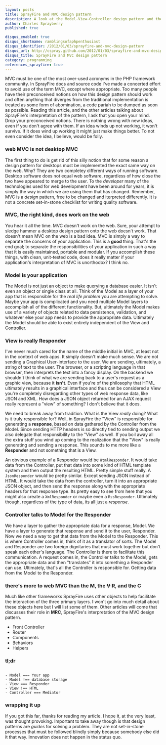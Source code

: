 ```yaml
---
layout: posts
title: SprayFire and MVC design pattern
description: A look at the Model-View-Controller design pattern and the way the pattern is implemented in SprayFire
author: Charles Sprayberry
published: true

disqus_enabled: true
disqus_shortname: ramblingsofaphpenthusiast
disqus_identifier: /2012/01/03/sprayfire-and-mvc-design-pattern
disqus_url: http://cspray.github.com/2012/01/03/sprayfire-and-mvc-design-pattern.html
disqus_title: SprayFire and MVC design pattern
category: programming
references_sprayfire: true
---
```

MVC must be one of the most over-used acronyms in the PHP framework community.  In SprayFire docs
and source code I've made a concerted effort to avoid use of the term MVC, except where appropriate.  Too
many people have their preconceived notions on how this design pattern should work and often anything that
diverges from the traditional implementation is treated as some form of abomination, a code pariah to be
dumped as soon as possible.  Reading this article, and the other articles talking about SprayFire's interpretation of
the pattern, I ask that you open your mind.  Drop your preconceived notions.  There is nothing wrong with new
ideas, even if you don't agree with them.  If an idea winds up not working, it won't survive.  If it does wind
up working it might just make things better.  To not even consider the idea, I believe, would be folly.

### web MVC is **not** desktop MVC

The first thing to do is get rid of this silly notion that for some reason a design pattern for
desktops must be implemented the exact same way on the web.  Why?  They are two completey different ways
of running software.  Desktop software does not equal web software, regardless of how close the two have
appeared to merge to the user.  To the *developer* many of the technologies used for web development have
been around for years, it is simply the way in which we are using them that has changed.  Remember, MVC
is a *design* pattern, free to be changed and iterpreted differently.  It is not a concrete set-in-stone
checklist for writing quality software.

### MVC, the right kind, does work on the web

You hear it all the time.  MVC doesn't work on the web.  Sure, your attempt to sledge hammer a desktop
design pattern onto the web doesn't work.  That doesn't mean MVC on the web is a bad idea.  MVC is simply
a way to separate the concerns of your application.  This is a **good** thing.  That's the end
goal; to separate the responsibilities of your application in such a way that it is easily maintained, portable and
modular.  If you accomplish these things, with clean, unit-tested code, does it really matter if your application's
interpretation of MVC is unorthodox?  I think no.

### Model is your application

The Model is not just an object to make querying a database easier.  It isn't even an object or single
class at all.  Think of the Model as a layer of your app that is responsible for the *real life problem*
you are attempting to solve.  Maybe your app is complicated and you need multiple Model layers to accomplish all
of the different functionality.  But, ultimately the Model makes use of a variety of objects related to data
persistence, validation, and whatever else your app needs to provide the appropriate data.  Ultimately the
Model should be able to exist entirely independent of the View and Controller.

### View is really Responder

I've never much cared for the name of the middle initial in MVC, at least not in the context of web apps.  It
simply doesn't make much sense.  We are not sending a Graphical User-Interface to the user.  We are sending, ultimately, a
string of text to the user.  The browser, or a scripting language in that browser, then interprets the text
into a fancy display.  On the backend we shouldn't think of what we are sending back to a user's request as a
graphic view, because it **isn't**.  Even if you're of the philosophy that HTML ultimately results in a
graphical interface and thus can be considered a View you're completely disregarding other types of web response
data, like JSON and XML.  How does a JSON object returned for an AJAX request really represent a "view" of something?
I don't believe that it does.

We need to break away from tradition.  What is the View *really* doing?  What is it truly responsible for?
Well, in SprayFire the "View" is responsible for generating a **response**, based on data gathered by
the Controller from the Model.  Since sending HTTP headers is so directly tied to sending output we also delegate that
responsibility to the "View" as well.  If you boil away all the extra stuff you wind up coming to the realization that the
"View" is really generating and sending a response.  This sounds to me more like a **Responder** and not something
that is a View.

An obvious example of a Responder would be <code>HtmlResponder</code>.  It would take data from the Controller, put that
data into some kind of HTML template system and then output the resulting HTML.  Pretty simple stuff really.  A <code>JsonResponder</code>
would be pretty similar.  Except sending JSON instead of HTML.  It would take the data from the controller, turn it into an appropriate JSON object,
and  then send the response along with the appropriate headers for that response type.  Its pretty easy to see from here that you might also
create a <code>XmlResponder</code> or maybe even a <code>RssResponder</code>.  Ultimately though, regardless of the type of
data, its all just a *response*.

### Controller talks to Model for the Responder

We have a layer to gather the appropriate data for a response, Model.  We have a layer to generate that response and send it to the user,
Responder.  Now we need a way to get that data from the Model to the Responder.  This is where Controller comes in, think of it
as a translator of sorts.  The Model and Responder are two foreign dignitaries that must work together but don't speak each
other's language.  The Controller is there to facilitate this communication.  A request comes in, the Controller talks to the Model, gets
the appropriate data and then "translates" it into something a Responder can use.  Ultimately, that's all the Controller is responsible for.
Getting data from the Model to the Responder.

### there's more to web MVC than the M, the <del>V</del> R, and the C

Much like other frameworks SprayFire uses other objects to help facilitate the interaction of the three primary layers.  I won't go into
much detail about these objects here but I will list some of them.  Other articles will come that discusses their role in **MRC**,
SprayFire's interpretation of the MVC design pattern.

- Front Controller
- Router
- Components
- Behaviors
- Helpers

### tl;dr

<code>
- Model === Your app
- Model !== database storage
- View === Responder
- View !== HTML
- Controller === Mediator
</code>

### wrapping it up

If you got this far, thanks for reading my article.  I hope it, at the very least, was thought provoking.
Important to take away though is that design patterns are *guides* for solving a problem.  They are
not set-in-stone processes that must be followed blindly simply because somebody else did it that way.  Innovation
does not happen in the status quo.
